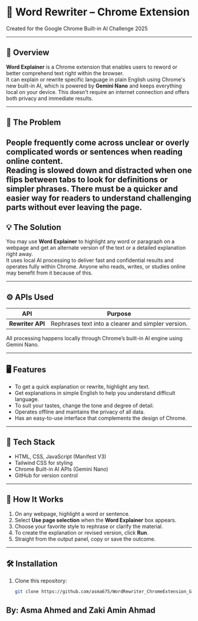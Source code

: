# 🧠 Word Rewriter – Chrome Extension  
Created for the Google Chrome Built-in AI Challenge 2025  

---

## 🚀 Overview
**Word Explainer** is a Chrome extension that enables users to reword or better comprehend text right within the browser.  
It can explain or rewrite specific language in plain English using Chrome's new built-in AI, which is powered by **Gemini Nano** and keeps everything local on your device. This doesn't require an internet connection and offers both privacy and immediate results.

---

## 🧩 The Problem
People frequently come across unclear or overly complicated words or sentences when reading online content.  
Reading is slowed down and distracted when one flips between tabs to look for definitions or simpler phrases. There must be a quicker and easier way for readers to understand challenging parts without ever leaving the page.
---

## 💡 The Solution
You may use **Word Explainer** to highlight any word or paragraph on a webpage and get an alternate version of the text or a detailed explanation right away.  
It uses local AI processing to deliver fast and confidential results and operates fully within Chrome.  Anyone who reads, writes, or studies online may benefit from it because of this.

---

## ⚙️ APIs Used

| API | Purpose |
|-----|----------|
| **Rewriter API** | Rephrases text into a clearer and simpler version. |

All processing happens locally through Chrome’s built-in AI engine using Gemini Nano.

---

## 🖥️ Features
- To get a quick explanation or rewrite, highlight any text.  
- Get explanations in simple English to help you understand difficult language.  
- To suit your tastes, change the tone and degree of detail.  
- Operates offline and maintains the privacy of all data.
- Has an easy-to-use interface that complements the design of Chrome.

---

## 🧰 Tech Stack
- HTML, CSS, JavaScript (Manifest V3)  
- Tailwind CSS for styling  
- Chrome Built-in AI APIs (Gemini Nano)  
- GitHub for version control  

---

## 🧠 How It Works
1. On any webpage, highlight a word or sentence.  
2. Select **Use page selection** when the **Word Explainer** box appears.
3. Choose your favorite style to rephrase or clarify the material.  
4. To create the explanation or revised version, click **Run**.  
5. Straight from the output panel, copy or save the outcome.

---

## 🛠️ Installation
1. Clone this repository:  
   ```bash
   git clone https://github.com/asma675/WordRewriter_ChromeExtension_Google-Chrome-Built-in-AI-Challenge-2025.git
## By: Asma Ahmed and Zaki Amin Ahmad 
